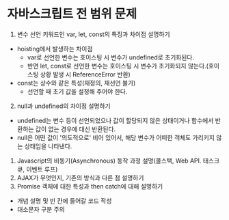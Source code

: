 # 자바스크립트 전 범위 문제

1. 변수 선언 키워드인 var, let, const의 특징과 차이점 설명하기
 - hoisting에서 발생하는 차이점
   - var로 선언한 변수는 호이스팅 시 변수가 undefined로 초기화된다.
   - 반면 let, const로 선언한 변수는 호이스팅 시 변수가 초기화되지 않는다.(호이스팅 상황 발생 시 ReferenceError 반환)
 - const는 상수와 같은 특성(재정의, 재선언 불가)
   - 선언할 때 초기 값을 설정해 주어야 한다.
2. null과 undefined의 차이점 설명하기

- undefined는 변수 등이 선언되었으나 값이 할당되지 않은 상태이거나 함수에서 반환하는 값이 없는 경우에 대신 반환된다.
- null은 어떤 값이 '의도적으로' 비어 있어서, 해당 변수가 어떠한 객체도 가리키지 않는 상태임을 나타낸다.

1. Javascript의 비동기(Asynchronous) 동작 과정 설명(콜스택, Web API. 태스크 큐, 이벤트 루프)
2. AJAX가 무엇인지, 기존의 방식과 다른 점 설명하기
3. Promise 객체에 대한 특성과 then catch에 대해 설명하기

- 개념 설명 및 빈 칸에 들어갈 코드 작성
- 대소문자 구분 주의
